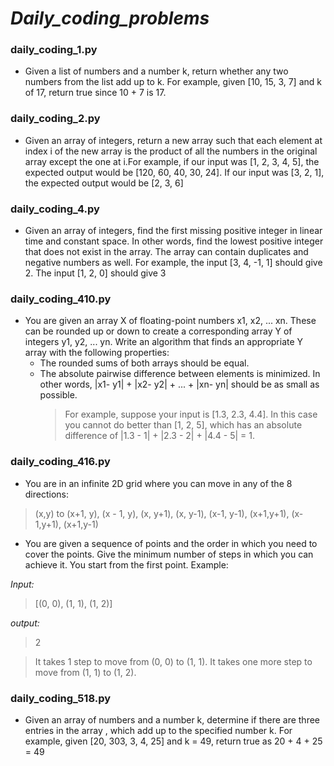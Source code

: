 # ***Daily_coding_problems***

   ### **daily_coding_1.py**
   - Given a list of numbers and a number k, return whether any two numbers from the list add up to k.
For example, given [10, 15, 3, 7] and k of 17, return true since 10 + 7 is 17.
   
   ### **daily_coding_2.py**
   - Given an array of integers, return a new array such that each element at index i of the new array is the product of all the numbers in the original array except the one at i.For example, if our input was [1, 2, 3, 4, 5], the expected output would be [120, 60, 40, 30, 24]. If our input was [3, 2, 1], the expected output would be [2, 3, 6]
   
   ### **daily_coding_4.py**
   - Given an array of integers, find the first missing positive integer in linear time and constant space. In other words, 
find the lowest positive integer that does not exist in the array. The array can contain duplicates and negative numbers as well.
For example, the input [3, 4, -1, 1] should give 2. The input [1, 2, 0] should give 3

   ### **daily_coding_410.py**
  - You are given an array X of floating-point numbers x1, x2, ... xn. These can be rounded up or down to create a corresponding array Y of integers y1, y2, ... yn.
Write an algorithm that finds an appropriate Y array with the following properties:
      - The rounded sums of both arrays should be equal.
      - The absolute pairwise difference between elements is minimized. In other words, |x1- y1| + |x2- y2| + ... + |xn- yn| should be as small as possible.
        > For example, suppose your input is [1.3, 2.3, 4.4]. In this case you cannot do better than [1, 2, 5], which has an absolute difference of |1.3 - 1| + |2.3 - 2| + |4.4 - 5| = 1.
        
        
   ### **daily_coding_416.py**
  
  - You are in an infinite 2D grid where you can move in any of the 8 directions:
  > (x,y) to
  > (x+1, y),
  > (x - 1, y),
  > (x, y+1), 
  > (x, y-1),
  > (x-1, y-1),
  > (x+1,y+1),
  > (x-1,y+1),
  > (x+1,y-1)

  - You are given a sequence of points and the order in which you need to cover the points. Give the minimum number of steps in which you can achieve it. You start from the first point.
  Example:
  
  *Input:*
 
  > [(0, 0), (1, 1), (1, 2)]
  
  *output:*
  
  > 2
  
  > It takes 1 step to move from (0, 0) to (1, 1). It takes one more step to move from (1, 1) to (1, 2).


   ### **daily_coding_518.py**

   - Given an array of numbers and a number k, determine if there are three entries in the array ,
which add up to the specified number k. For example, given [20, 303, 3, 4, 25] and k = 49, 
return true as 20 + 4 + 25 = 49
